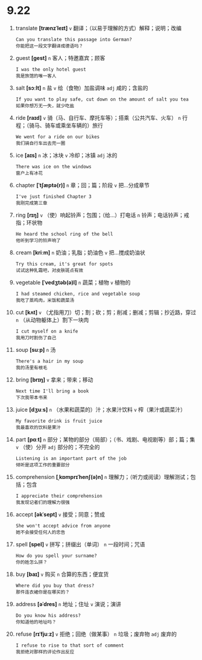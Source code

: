 # 9.22


1. translate **[trænzˈleɪt]** `v` 翻译；（以易于理解的方式）解释；说明；改编
    ```
    Can you translate this passage into German?
    你能把这一段文字翻译成德语吗？
    ```

2. guest **[ɡest]** `n` 客人；特邀嘉宾；顾客
    ```
    I was the only hotel guest
    我是旅馆的唯一客人
    ```

3. salt **[sɔːlt]** `n` 盐 `v` 给（食物）加盐调味 `adj` 咸的；含盐的
    ```
    If you want to play safe, cut down on the amount of salt you tea
    如果你想万无一失，就少吃盐
    ```

4. ride **[raɪd]** `v` 骑（马、自行车、摩托车等）；搭乘（公共汽车、火车） `n` 行程；（骑马、骑车或乘坐车辆的）旅行
    ```
    We went for a ride on our bikes
    我们骑自行车出去兜一圈
    ```

5. ice **[aɪs]** `n` 冰；冰块 `v` 冷却；冰镇 `adj` 冰的
    ```
    There was ice on the windows
    窗户上有冰花
    ```

6. chapter **[ˈtʃæptə(r)]** `n` 章；回；篇；阶段 `v` 把...分成章节
    ```
    I've just finished Chapter 3
    我刚完成第三章
    ```

7. ring **[rɪŋ]** `v` （使）响起铃声；包围；（给...）打电话 `n` 铃声；电话铃声；戒指；环状物
    ```
    He heard the school ring of the bell
    他听到学习的铃声响了
    ```

8. cream **[kriːm]** `n` 奶油；乳脂；奶油色 `v` 把...搅成奶油状
    ```
    Try this cream, it's great for spots
    试试这种乳霜吧，对皮肤斑点有效
    ```

9. vegetable **[ˈvedʒtəb(ə)l]** `n` 蔬菜；植物 `v` 植物的
    ```
    I had steamed chicken, rice and vegetable soup
    我吃了蒸鸡肉，米饭和蔬菜汤
    ```

10. cut **[kʌt]** `v` （尤指用刀）切；割；砍；剪；削减；删减；剪辑；抄近路，穿过 `n` （从动物躯体上）割下一块肉
    ```
    I cut myself on a knife
    我用刀时割伤了自己
    ```

11. soup **[suːp]** `n` 汤
    ```
    There's a hair in my soup
    我的汤里有根毛
    ```

12. bring **[brɪŋ]** `v` 拿来；带来；移动
    ```
    Next time I'll bring a book
    下次我带本书来
    ```

13. juice **[dʒuːs]** `n` （水果和蔬菜的）汁；水果汁饮料 `v` 榨（果汁或蔬菜汁）
    ```
    My favorite drink is fruit juice
    我最喜欢的饮料是果汁
    ```

14. part **[pɑːt]** `n` 部分；某物的部分（局部）；（书、戏剧、电视剧等）部；篇；集 `v` （使）分开 `adj` 部分的；不完全的
    ```
    Listening is an important part of the job
    倾听是这项工作的重要部分
    ```

15. comprehension **[ˌkɒmprɪˈhenʃ(ə)n]** `n` 理解力；（听力或阅读）理解测试；包括；包含
    ```
    I appreciate their comprehension
    我发现记者们的理解力很强
    ```

16. accept **[əkˈsept]** `v` 接受；同意；赞成
    ```
    She won't accept advice from anyone
    她不会接受任何人的忠告
    ```

17. spell **[spel]** `v` 拼写；拼缀出（单词） `n` 一段时间；咒语
    ```
    How do you spell your surname?
    你的姓怎么拼？
    ```

18. buy **[baɪ]** `v` 购买 `n` 合算的东西；便宜货
    ```
    Where did you buy that dress?
    那件连衣裙你是在哪买的？
    ```

19. address **[əˈdres]** `n` 地址；住址 `v` 演说；演讲
    ```
    Do you know his address?
    你知道他的地址吗？
    ```

20. refuse **[rɪˈfjuːz]** `v` 拒绝；回绝（做某事） `n` 垃圾；废弃物 `adj` 废弃的
    ```
    I refuse to rise to that sort of comment
    我拒绝对那样的评论作出反应
    ```
